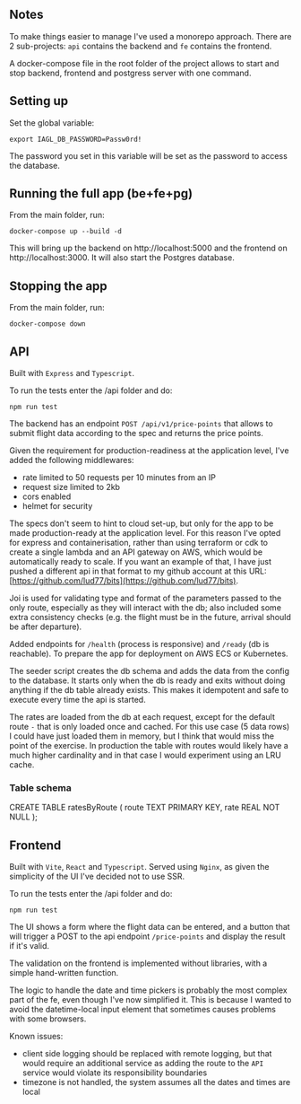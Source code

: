 ## Notes

To make things easier to manage I've used a monorepo approach.
There are 2 sub-projects: `api` contains the backend and `fe`
contains the frontend.

A docker-compose file in the root folder of the project allows
to start and stop backend, frontend and postgress server with
one command.


## Setting up

Set the global variable:

```
export IAGL_DB_PASSWORD=Passw0rd!
```

The password you set in this variable will be set as the
password to access the database.


## Running the full app (be+fe+pg)

From the main folder, run:

```
docker-compose up --build -d
```

This will bring up the backend on http://localhost:5000 and
the frontend on http://localhost:3000. It will also start the
Postgres database.


## Stopping the app

From the main folder, run:

```
docker-compose down
```


## API

Built with `Express` and `Typescript`.

To run the tests enter the /api folder and do:

```
npm run test
```

The backend has an endpoint `POST /api/v1/price-points` that
allows to submit flight data according to the spec and returns
the price points.

Given the requirement for production-readiness at the application
level, I've added the following middlewares:
- rate limited to 50 requests per 10 minutes from an IP
- request size limited to 2kb
- cors enabled
- helmet for security

The specs don't seem to hint to cloud set-up, but only for the
app to be made production-ready at the application level.
For this reason I've opted for express and containerisation,
rather than using terraform or cdk to create a single lambda and
an API gateway on AWS, which would be automatically ready to
scale.
If you want an example of that, I have just pushed a different
api in that format to my github account at this URL:
[https://github.com/lud77/bits](https://github.com/lud77/bits).

Joi is used for validating type and format of the parameters
passed to the only route, especially as they will interact with
the db; also included some extra consistency checks (e.g. the
flight must be in the future, arrival should be after departure).

Added endpoints for `/health` (process is responsive) and
`/ready` (db is reachable). To prepare the app for deployment on
AWS ECS or Kubernetes.

The seeder script creates the db schema and adds the data from
the config to the database. It starts only when the db is ready
and exits without doing anything if the db table already exists.
This makes it idempotent and safe to execute every time the api
is started.

The rates are loaded from the db at each request, except for the
default route `-` that is only loaded once and cached. For this use
case (5 data rows) I could have just loaded them in memory, but I
think that would miss the point of the exercise. In production the
table with routes would likely have a much higher cardinality and in
that case I would experiment using an LRU cache.


### Table schema

CREATE TABLE ratesByRoute (
  route TEXT PRIMARY KEY,
  rate REAL NOT NULL
);


## Frontend

Built with `Vite`, `React` and `Typescript`.
Served using `Nginx`, as given the simplicity of the UI I've
decided not to use SSR.

To run the tests enter the /api folder and do:

```
npm run test
```

The UI shows a form where the flight data can be entered, and a
button that will trigger a POST to the api endpoint `/price-points`
and display the result if it's valid.

The validation on the frontend is implemented without libraries,
with a simple hand-written function.

The logic to handle the date and time pickers is probably the most
complex part of the fe, even though I've now simplified it. This is
because I wanted to avoid the datetime-local input element that
sometimes causes problems with some browsers.

Known issues:
  - client side logging should be replaced with remote logging,
    but that would require an additional service as adding the
    route to the `API` service would violate its responsibility
    boundaries
  - timezone is not handled, the system assumes all the dates and
    times are local
